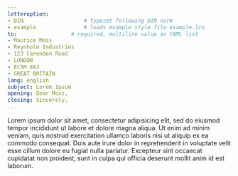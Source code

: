```yaml
---
letteroption:
- DIN					# typeset following DIN norm
- example				# loads example style file example.lco
to:					# required, multiline value as YAML list
- Maurice Moss
- Reynholm Industries
- 123 Carenden Road
- LONDON
- EC5M 8AJ
- GREAT BRITAIN
lang: english
subject: Lorem Ipsum
opening: Dear Moss,
closing: Sincerely,
...
```


<!-- This is the actual letter content -->

Lorem ipsum dolor sit amet, consectetur adipisicing elit, sed do eiusmod
tempor incididunt ut labore et dolore magna aliqua. Ut enim ad minim
veniam, quis nostrud exercitation ullamco laboris nisi ut aliquip ex ea
commodo consequat. Duis aute irure dolor in reprehenderit in voluptate
velit esse cillum dolore eu fugiat nulla pariatur. Excepteur sint
occaecat cupidatat non proident, sunt in culpa qui officia deserunt
mollit anim id est laborum.
